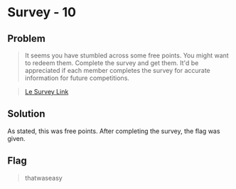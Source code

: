 # Survey - 10

## Problem

>It seems you have stumbled across some free points. You might want to redeem them.
> Complete the survey and get them.
>It'd be appreciated if each member completes the survey for accurate information for future competitions.


>[Le Survey Link](https://docs.google.com/forms/d/1AK1-EG_77eYxtBpRAcMDaLnGTlhIVKOdFjT6TRFJkLs/viewform?entry.1461696298&entry.249747288&entry.1031054086&entry.1764513476&entry.1473821675=Superari&entry.823470739&entry.291297053)


## Solution
As stated, this was free points. After completing the survey, the flag was given. 

## Flag
>thatwaseasy
